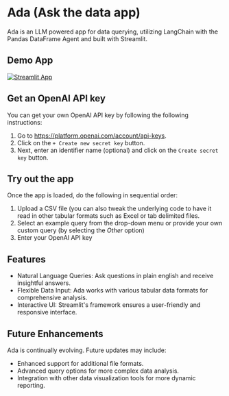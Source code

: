 # Ada (Ask the data app)

Ada is an LLM powered app for data querying, utilizing LangChain with the Pandas DataFrame Agent and built with Streamlit.

## Demo App

[![Streamlit App](https://static.streamlit.io/badges/streamlit_badge_black_white.svg)](https://ada-app.streamlit.app/)

## Get an OpenAI API key

You can get your own OpenAI API key by following the following instructions:
1. Go to https://platform.openai.com/account/api-keys.
2. Click on the `+ Create new secret key` button.
3. Next, enter an identifier name (optional) and click on the `Create secret key` button.

## Try out the app

Once the app is loaded, do the following in sequential order:
1. Upload a CSV file (you can also tweak the underlying code to have it read in other tabular formats such as Excel or tab delimited files.
2. Select an example query from the drop-down menu or provide your own custom query (by selecting the *Other* option)
3. Enter your OpenAI API key

## Features
- Natural Language Queries: Ask questions in plain english and receive insightful answers.
- Flexible Data Input: Ada works with various tabular data formats for comprehensive analysis.
- Interactive UI: Streamlit's framework ensures a user-friendly and responsive interface.

##  Future Enhancements
Ada is continually evolving. Future updates may include:

- Enhanced support for additional file formats.
- Advanced query options for more complex data analysis.
- Integration with other data visualization tools for more dynamic reporting.

